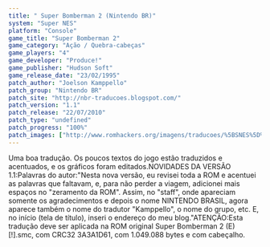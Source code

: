 ```yaml
---
title: " Super Bomberman 2 (Nintendo BR)"
system: "Super NES"
platform: "Console"
game_title: "Super Bomberman 2"
game_category: "Ação / Quebra-cabeças"
game_players: "4"
game_developer: "Produce!"
game_publisher: "Hudson Soft"
game_release_date: "23/02/1995"
patch_author: "Joelson Kamppello"
patch_group: "Nintendo BR"
patch_site: "http://nbr-traducoes.blogspot.com/"
patch_version: "1.1"
patch_release: "22/07/2010"
patch_type: "undefined"
patch_progress: "100%"
patch_images: ["http://www.romhackers.org/imagens/traducoes/%5BSNES%5D%20Super%20Bomberman%202%20-%20Nintendo%20BR%20-%201.png","http://www.romhackers.org/imagens/traducoes/%5BSNES%5D%20Super%20Bomberman%202%20-%20Nintendo%20BR%20-%202.png","http://www.romhackers.org/imagens/traducoes/%5BSNES%5D%20Super%20Bomberman%202%20-%20Nintendo%20BR%20-%203.png"]
---
```

Uma boa tradução. Os poucos textos do jogo estão traduzidos e acentuados, e os gráficos foram editados.NOVIDADES DA VERSÃO 1.1:Palavras do autor:"Nesta nova versão, eu revisei toda a ROM e acentuei as palavras que faltavam, e, para não perder a viagem, adicionei mais espaços no "zeramento da ROM". Assim, no "staff", onde apareciam somente os agradecimentos e depois o nome NINTENDO BRASIL, agora aparece também o nome do tradutor "Kamppello", o nome do grupo, etc. E, no início (tela de título), inseri o endereço do meu blog."ATENÇÃO:Esta tradução deve ser aplicada na ROM original Super Bomberman 2 (E) [!].smc, com CRC32 3A3A1D61, com 1.049.088 bytes e com cabeçalho.